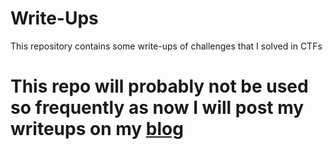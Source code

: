 # Write-Ups

This repository contains some write-ups of challenges that I solved in CTFs

# This repo will probably not be used so frequently as now I will post my writeups on my [blog](https://lvmalware.github.io/)
